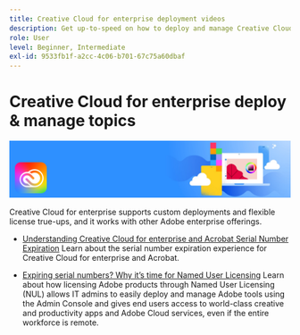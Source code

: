```yaml
---
title: Creative Cloud for enterprise deployment videos
description: Get up-to-speed on how to deploy and manage Creative Cloud for enterprise apps
role: User
level: Beginner, Intermediate
exl-id: 9533fb1f-a2cc-4c06-b701-67c75a60dbaf
---
```

# Creative Cloud for enterprise deploy & manage topics

![Creative Cloud Hero Image](../assets/CCEbanner.png)

Creative Cloud for enterprise supports custom deployments and flexible license true-ups, and it works with other Adobe enterprise offerings.

* [Understanding Creative Cloud for enterprise and Acrobat Serial Number Expiration](cceserial.md)
  Learn about the serial number expiration experience for Creative Cloud for enterprise and Acrobat.

* [Expiring serial numbers? Why it’s time for Named User Licensing](nameduserlicensing.md)
  Learn about how licensing Adobe products through Named User Licensing (NUL) allows IT admins to easily deploy and manage Adobe tools using the Admin Console and gives end users access to world-class creative and productivity apps and Adobe Cloud services, even if the entire workforce is remote.
